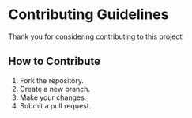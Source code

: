 # Contributing Guidelines

Thank you for considering contributing to this project!

## How to Contribute

1. Fork the repository.
2. Create a new branch.
3. Make your changes.
4. Submit a pull request.
